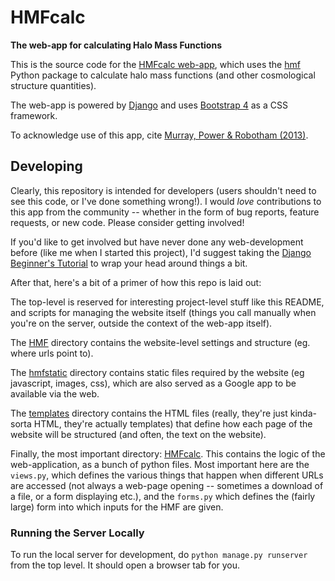 # HMFcalc

**The web-app for calculating Halo Mass Functions**

This is the source code for the [HMFcalc web-app](http://hmf.icrar.org), which uses
the [hmf](https://github.com/steven-murray/hmf) Python package to calculate halo mass
functions (and other cosmological structure quantities).

The web-app is powered by [Django](https://www.djangoproject.com/) and uses
[Bootstrap 4](https://getbootstrap.com/) as a CSS framework.

To acknowledge use of this app, cite
[Murray, Power & Robotham (2013)](http://adsabs.harvard.edu/abs/2013A%26C.....3...23M").


## Developing

Clearly, this repository is intended for developers (users shouldn't need to see this
code, or I've done something wrong!). I would *love* contributions to this app from the
community -- whether in the form of bug reports, feature requests, or new code.
Please consider getting involved!

If you'd like to get involved but have never done any web-development before (like me
when I started this project), I'd suggest taking the
[Django Beginner's Tutorial](https://docs.djangoproject.com/en/3.0/intro/tutorial01/) to
wrap your head around things a bit.

After that, here's a bit of a primer of how this repo is laid out:

The top-level is reserved for interesting project-level stuff like this README, and
scripts for managing the website itself (things you call manually when you're on the
server, outside the context of the web-app itself).

The [HMF](hmf/) directory contains the website-level settings and structure (eg.
where urls point to).

The [hmfstatic](hmfstatic/) directory contains static files required by the website (eg
javascript, images, css), which are also served as a Google app to be available via the
web.

The [templates](templates/) directory contains the HTML files (really, they're just
kinda-sorta HTML, they're actually templates) that define how each page of the website
will be structured (and often, the text on the website).

Finally, the most important directory: [HMFcalc](hmfcalc/). This contains the logic of
the web-application, as a bunch of python files.  Most important here are the `views.py`,
which defines the various things that happen when different URLs are accessed (not
always a web-page opening -- sometimes a download of a file, or a form displaying etc.),
and the `forms.py` which defines the (fairly large) form into which inputs for the
HMF are given.

### Running the Server Locally

To run the local server for development, do `python manage.py runserver` from the top
level. It should open a browser tab for you.
